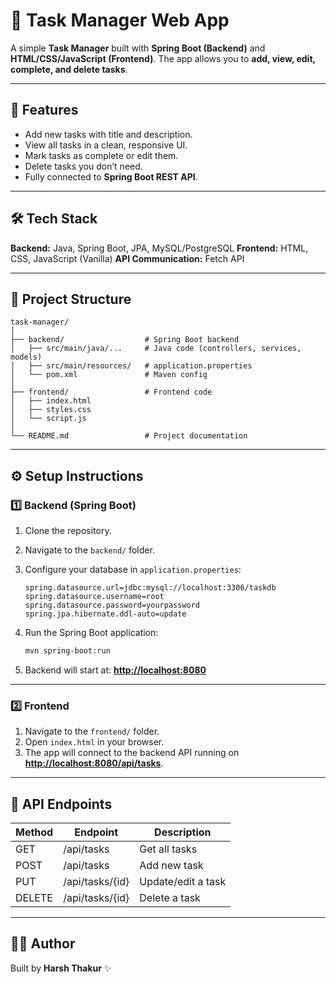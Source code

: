 # 📝 Task Manager Web App

A simple **Task Manager** built with **Spring Boot (Backend)** and **HTML/CSS/JavaScript (Frontend)**.
The app allows you to **add, view, edit, complete, and delete tasks**.

---

## 🚀 Features

* Add new tasks with title and description.
* View all tasks in a clean, responsive UI.
* Mark tasks as complete or edit them.
* Delete tasks you don’t need.
* Fully connected to **Spring Boot REST API**.

---

## 🛠️ Tech Stack

**Backend:** Java, Spring Boot, JPA, MySQL/PostgreSQL
**Frontend:** HTML, CSS, JavaScript (Vanilla)
**API Communication:** Fetch API

---

## 📂 Project Structure

```
task-manager/
│
├── backend/                  # Spring Boot backend
│   ├── src/main/java/...     # Java code (controllers, services, models)
│   ├── src/main/resources/   # application.properties
│   └── pom.xml               # Maven config
│
├── frontend/                 # Frontend code
│   ├── index.html
│   ├── styles.css
│   └── script.js
│
└── README.md                 # Project documentation
```

---

## ⚙️ Setup Instructions

### 1️⃣ Backend (Spring Boot)

1. Clone the repository.
2. Navigate to the `backend/` folder.
3. Configure your database in `application.properties`:

   ```properties
   spring.datasource.url=jdbc:mysql://localhost:3306/taskdb
   spring.datasource.username=root
   spring.datasource.password=yourpassword
   spring.jpa.hibernate.ddl-auto=update
   ```
4. Run the Spring Boot application:

   ```bash
   mvn spring-boot:run
   ```
5. Backend will start at: **[http://localhost:8080](http://localhost:8080)**

---

### 2️⃣ Frontend

1. Navigate to the `frontend/` folder.
2. Open `index.html` in your browser.
3. The app will connect to the backend API running on **[http://localhost:8080/api/tasks](http://localhost:8080/api/tasks)**.

---

## 🔗 API Endpoints

| Method | Endpoint        | Description        |
| ------ | --------------- | ------------------ |
| GET    | /api/tasks      | Get all tasks      |
| POST   | /api/tasks      | Add new task       |
| PUT    | /api/tasks/{id} | Update/edit a task |
| DELETE | /api/tasks/{id} | Delete a task      |

---


## 👨‍💻 Author

Built by **Harsh Thakur** ✨

